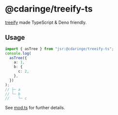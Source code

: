 # @cdaringe/treeify-ts

[treeify](https://github.com/notatestuser/treeify) made TypeScript & Deno friendly.

## Usage

```ts
import { asTree } from "jsr:@cdaringe/treeify-ts";
console.log(
  asTree({
    a: 1,
    b: {
      c: 2,
    },
  })
);
// ├─ a
// └─ b
//    └─ c
```

See [mod.ts](./mod.ts) for further details.
